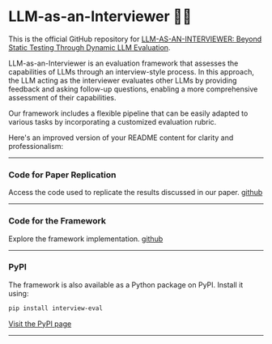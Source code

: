 # LLM-as-an-Interviewer 🎤📄
This is the official GitHub repository for [LLM-AS-AN-INTERVIEWER: Beyond Static Testing Through Dynamic LLM Evaluation](https://arxiv.org/abs/2412.10424).

LLM-as-an-Interviewer is an evaluation framework that assesses the capabilities of LLMs through an interview-style process. In this approach, the LLM acting as the interviewer evaluates other LLMs by providing feedback and asking follow-up questions, enabling a more comprehensive assessment of their capabilities.

Our framework includes a flexible pipeline that can be easily adapted to various tasks by incorporating a customized evaluation rubric.

Here's an improved version of your README content for clarity and professionalism:

---

### Code for Paper Replication
Access the code used to replicate the results discussed in our paper. [github](https://github.com/interview-eval/interview-eval-paper)

---

### Code for the Framework
Explore the framework implementation. [github](https://github.com/interview-eval/interview-eval) 

---

### PyPI
The framework is also available as a Python package on PyPI. Install it using:  
```bash
pip install interview-eval
```
[Visit the PyPI page](https://pypi.org/project/interview-eval/) 

---
